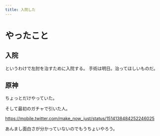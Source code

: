 ```yaml
---
title: 入院した
---
```


# やったこと

## 入院

というわけで左肘を治すために入院する。
手術は明日。治ってほしいものだ。

## 原神

ちょっとだけやっていた。

そして最初のガチャで引いた人。

<https://mobile.twitter.com/make_now_just/status/1514138484252246025>

あんまし面白さが分かっていないのでもうちょいやろう。
